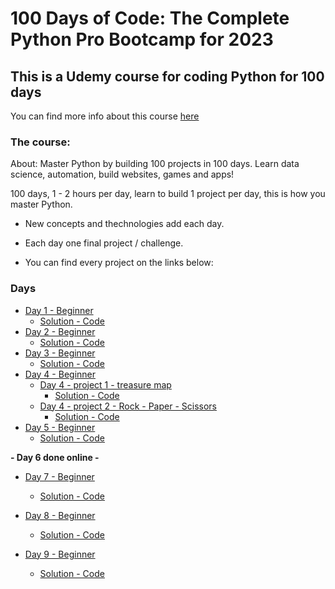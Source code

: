 # 100 Days of Code: The Complete Python Pro Bootcamp for 2023

## This is a Udemy course for coding Python for 100 days
You can find more info about this course [here](https://www.udemy.com/share/103IHM3@y3v-NJ7mo-v3hzYNI1Nsb1ou5eWbgkq_b6zznCAk_Xpwf9sndCbaaARZgrZWS59asA==/)

### The course:

About: Master Python by building 100 projects in 100 days. Learn data science, automation, build websites, games and apps!  
  
100 days, 1 - 2 hours per day, learn to build 1 project per day, this is how you master Python.

* New concepts and thechnologies add each day.

* Each day one final project / challenge.

* You can find every project on the links below:

### Days

* [Day 1 - Beginner](./day_1/instructions.md)
    * [Solution - Code](./day_1/main.py)
* [Day 2 - Beginner](./day_2/instructions.md)
    * [Solution - Code](./day_2/main.py)
* [Day 3 - Beginner](./day_3/instructions.md)
    * [Solution - Code](./day_3/main.py)
* [Day 4 - Beginner](./day_4/)
    * [Day 4 - project 1 - treasure map](./day_4/treasure_map/instructions.md)
        * [Solution - Code](./day_4/treasure_map/main.py)
    * [Day 4 - project 2 - Rock - Paper - Scissors](./day_4/rock_paper_scissors/instructions.md)
        * [Solution - Code](./day_4/rock_paper_scissors/main.py)
* [Day 5 - Beginner](./day_5/instructions.md)
    * [Solution - Code](./day_5/main.py)  

**- Day 6 done online -**
* [Day 7 - Beginner](./day_7/instructions.md)
    * [Solution - Code](./day_7/main.py)

* [Day 8 - Beginner](./day_8/instructions.md)
    * [Solution - Code](./day_8/main.py)

* [Day 9 - Beginner](./day_9/instructions.md)
    * [Solution - Code](./day_9/main.py)